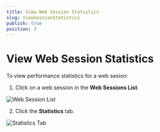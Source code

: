 ```yaml
---
title: View Web Session Statistics
slug: ViewSessionStatistics
publish: true
position: 3
---
```


View Web Session Statistics
===========================
To view performance statistics for a web sesion:

1. Click on a web session in the **Web Sessions List**.

 ![Web Session List][1]

2. Click the **Statistics** tab.

 ![Statistics Tab][2]

[1]: ../../images/ViewSessionStatistics/SessionsList.png
[2]: ../../images/ViewSessionStatistics/Statistics.png